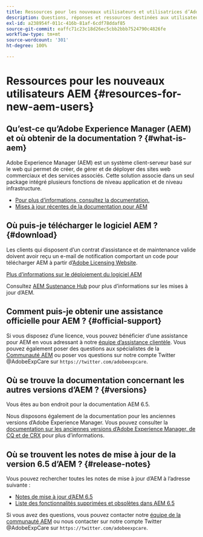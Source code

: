 ```yaml
---
title: Ressources pour les nouveaux utilisateurs et utilisatrices d’Adobe Experience Manager
description: Questions, réponses et ressources destinées aux utilisateurs et utilisatrices qui découvrent Adobe Experience Manager 6.5.
exl-id: a238954f-011c-416b-81af-6cdf78ddaf85
source-git-commit: eaffc71c23c18d26ec5cbb2bbb7524790c4826fe
workflow-type: tm+mt
source-wordcount: '301'
ht-degree: 100%

---
```


# Ressources pour les nouveaux utilisateurs AEM {#resources-for-new-aem-users}

## Qu’est-ce qu’Adobe Experience Manager (AEM) et où obtenir de la documentation ? {#what-is-aem}

Adobe Experience Manager (AEM) est un système client-serveur basé sur le web qui permet de créer, de gérer et de déployer des sites web commerciaux et des services associés. Cette solution associe dans un seul package intégré plusieurs fonctions de niveau application et de niveau infrastructure.

* [Pour plus d’informations, consultez la documentation.](/help/sites-deploying/home.md)
* [Mises à jour récentes de la documentation pour AEM](https://experienceleague.adobe.com/docs/experience-manager-release-information/aem-release-updates/doc-updates/documentation-updates.html?lang=fr)

## Où puis-je télécharger le logiciel AEM ? {#download}

Les clients qui disposent d’un contrat d’assistance et de maintenance valide doivent avoir reçu un e-mail de notification comportant un code pour télécharger AEM à partir d’[Adobe Licensing Website](https://licensing.adobe.com/).

[Plus d’informations sur le déploiement du logiciel AEM](/help/sites-deploying/home.md)

Consultez [AEM Sustenance Hub](https://experienceleague.adobe.com/docs/experience-manager-release-information/aem-release-updates/aem-releases-updates.html?lang=fr) pour plus d’informations sur les mises à jour d’AEM.

## Comment puis-je obtenir une assistance officielle pour AEM ? {#official-support}

Si vous disposez d’une licence, vous pouvez bénéficier d’une assistance pour AEM en vous adressant à notre [équipe d’assistance clientèle](https://experienceleague.adobe.com/?support-solution=General&amp;lang=fr#support). Vous pouvez également poser des questions aux spécialistes de la [Communauté AEM](https://experienceleaguecommunities.adobe.com:443/t5/adobe-experience-manager/ct-p/adobe-experience-manager-community) ou poser vos questions sur notre compte Twitter @AdobeExpCare sur `https://twitter.com/adobeexpcare`.

## Où se trouve la documentation concernant les autres versions d’AEM ? {#versions}

Vous êtes au bon endroit pour la documentation AEM 6.5.

Nous disposons également de la documentation pour les anciennes versions d’Adobe Experience Manager. Vous pouvez consulter la [documentation sur les anciennes versions d’Adobe Experience Manager, de CQ et de CRX](https://experienceleague.adobe.com/docs/experience-manager-release-information/aem-release-updates/previous-updates/aem-previous-versions.html?lang=fr) pour plus d’informations.

## Où se trouvent les notes de mise à jour de la version 6.5 d’AEM ? {#release-notes}

Vous pouvez rechercher toutes les notes de mise à jour d’AEM à l’adresse suivante :

* [Notes de mise à jour d’AEM 6.5](/help/release-notes/home.md)
* [Liste des fonctionnalités supprimées et obsolètes dans AEM 6.5](/help/release-notes/deprecated-removed-features.md)

Si vous avez des questions, vous pouvez contacter notre [équipe de la communauté AEM](https://help-forums.adobe.com/content/adobeforums/en/experience-manager-forum/adobe-experience-manager.html) ou nous contacter sur notre compte Twitter @AdobeExpCare sur `https://twitter.com/adobeexpcare`.
